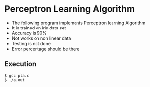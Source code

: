 # Perceptron Learning Algorithm
* The following program implements Perceptron learning Algorithm
* It is trained on iris data set
* Accuracy is 90%
* Not works on non linear data
* Testing is not done
* Error percentage should be there

## Execution
`$ gcc pla.c`  
`$ ./a.out`
